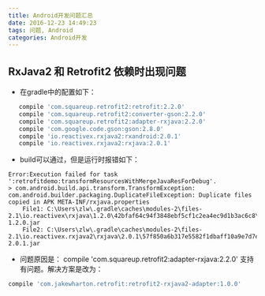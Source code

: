 ```yaml
---
title: Android开发问题汇总
date: 2016-12-23 14:49:23
tags: 问题, Android
categories: Android开发
---
```


## RxJava2 和 Retrofit2 依赖时出现问题
- 在gradle中的配置如下：

``` groovy
   compile 'com.squareup.retrofit2:retrofit:2.2.0'
   compile 'com.squareup.retrofit2:converter-gson:2.2.0'
   compile 'com.squareup.retrofit2:adapter-rxjava:2.2.0'
   compile 'com.google.code.gson:gson:2.8.0'
   compile 'io.reactivex.rxjava2:rxandroid:2.0.1'
   compile 'io.reactivex.rxjava2:rxjava:2.0.1'
```

- build可以通过，但是运行时报错如下：

``` consle
Error:Execution failed for task ':retrofitdemo:transformResourcesWithMergeJavaResForDebug'.
> com.android.build.api.transform.TransformException: com.android.builder.packaging.DuplicateFileException: Duplicate files copied in APK META-INF/rxjava.properties
	File1: C:\Users\zlw\.gradle\caches\modules-2\files-2.1\io.reactivex\rxjava\1.2.0\42bfaf64c94f3848ebf5cf1c2ea4ec9d1b3ac6c8\rxjava-1.2.0.jar
	File2: C:\Users\zlw\.gradle\caches\modules-2\files-2.1\io.reactivex.rxjava2\rxjava\2.0.1\57f850a6b317e5582f1dbaff10a9e7d7e1fcdcfb\rxjava-2.0.1.jar
```
- 问题原因是： compile 'com.squareup.retrofit2:adapter-rxjava:2.2.0' 支持有问题。解决方案是改为：

``` groovy
compile 'com.jakewharton.retrofit:retrofit2-rxjava2-adapter:1.0.0'
```
